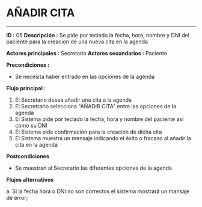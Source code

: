 # AÑADIR CITA
---
**ID :** 05 **Descripción :**  Se pide por teclado la fecha, hora, nombre y DNI del paciente para la creacion de una nueva cita en la agenda

**Actores principales :** Secretario  **Actores secundarios :** Paciente

**Precondiciones :**
   * Se necesita haber entrado en las opciones de la agenda

**Flujo principal :**

1. El Secretario desea añadir una cita a la agenda
2. El Secretrario selecciona "AÑADIR CITA" entre las opciones de la agenda
3. El Sistema pide por teclado la fecha, hora y nombre del paciente así como su DNI
4. El Sistema pide confirmación para la creación de dicha cita
5. El Sistema muestra un mensaje indicando el éxito o fracaso al añadir la cita en la agenda

**Postcondiciones**
   * Se muestran al Secretario las diferentes opciones de la agenda

**Flujos alternativos**

   a. Si la fecha hora o DNI no son correctos el sistema mostrará un mansaje de error;



